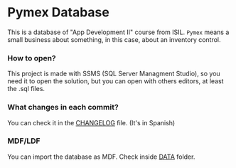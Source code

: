 # Pymex Database

This is a database of "App Development II" course from ISIL. `Pymex` means a small business about something,
in this case, about an inventory control.

### How to open?

This project is made with SSMS (SQL Server Managment Studio), so you need it to open the solution,
but you can open with others editors, at least the .sql files.

### What changes in each commit?

You can check it in the [CHANGELOG](CHANGELOG.md) file. (It's in Spanish)

### MDF/LDF

You can import the database as MDF. Check inside [DATA](./DATA/) folder.
